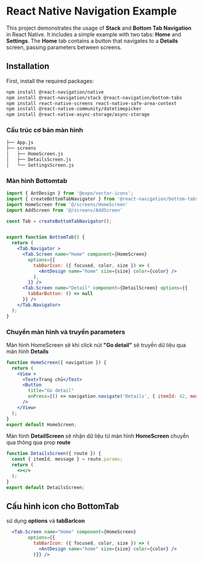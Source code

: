 # React Native Navigation Example

This project demonstrates the usage of **Stack** and **Bottom Tab Navigation** in React Native. It includes a simple example with two tabs: **Home** and **Settings**. The **Home** tab contains a button that navigates to a **Details** screen, passing parameters between screens.

## Installation

First, install the required packages:

```bash
npm install @react-navigation/native
npm install @react-navigation/stack @react-navigation/bottom-tabs
npm install react-native-screens react-native-safe-area-context
npm install @react-native-community/datetimepicker
npm install @react-native-async-storage/async-storage

```
### Cấu trúc cơ bản màn hình
```bash
├── App.js
├── screens
│   ├── HomeScreen.js
│   ├── DetailsScreen.js
│   └── SettingsScreen.js
```

### Màn hình Bottomtab
```jsx
import { AntDesign } from '@expo/vector-icons';
import { createBottomTabNavigator } from '@react-navigation/bottom-tabs';
import HomeScreen from '@/screens/HomeScreen'
import AddScreen from '@/screens/AddScreen'

const Tab = createBottomTabNavigator();


export function BottomTab() {
  return (
    <Tab.Navigator >
      <Tab.Screen name="Home" component={HomeScreen}
        options={{
          tabBarIcon: ({ focused, color, size }) => (
            <AntDesign name="home" size={size} color={color} />
          ),
        }} />
      <Tab.Screen name="Detail" component={DetailScreen} options={{
        tabBarButton: () => null
      }} />
    </Tab.Navigator>
  );
}

```


### Chuyển màn hình và truyền parameters

Màn hình HomeScreen sẽ khi click nút **"Go detail"** sẽ truyền dữ liệu qua màn hình **Details**
```jsx
function HomeScreen({ navigation }) {
  return (
    <View >
      <Text>Trang chủ</Text>
      <Button
        title="Go detail"
        onPress={() => navigation.navigate('Details', { itemId: 42, message: 'hi' })}
      />
    </View>
  );
}
export default HomeScreen;
```

Màn hình **DetailScreen** sẽ nhận dữ liệu từ màn hình **HomeScreen** chuyển qua thông qua prop **route**
```jsx
function DetailsScreen({ route }) {
  const { itemId, message } = route.params;
  return (
    <></>
  );
}
export default DetailsScreen;
```

## Cấu hình icon cho BottomTab
sử dụng **options** và **tabBarIcon**

```jsx
  <Tab.Screen name="Home" component={HomeScreen}
        options={{
          tabBarIcon: ({ focused, color, size }) => (
            <AntDesign name="home" size={size} color={color} />
          )}} />
```


